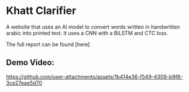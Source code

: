 # Khatt Clarifier

A website that uses an AI model to convert words written in handwritten arabic into printed text. It uses a CNN with a BiLSTM and CTC loss.

The full report can be found [here]

## Demo Video:

https://github.com/user-attachments/assets/1b414e36-f549-4309-b9f8-3ce27eae5d70

